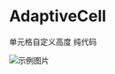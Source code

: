 # AdaptiveCell
单元格自定义高度 纯代码

![示例图片](AdaptiveCell/AdaptiveCell/pictureExample/3367014-255120f26d887fce.gif)
